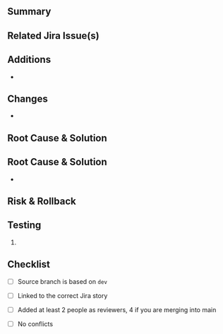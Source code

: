 ## Summary
<!-- Briefly describe the new feature/refactor/bugfix/hotfix -->

## Related Jira Issue(s)
<!-- Link the Jira story (e.g., PROJ-123) -->


<!-- Use the part you need for your specific type of PR only, delete the rest -->

<!-- ########## FEATURE PULL REQUEST ##########-->
## Additions
<!-- Bullet list all additions -->
- 

<!-- ########## REFACTOR PULL REQUEST ##########-->
## Changes
<!-- Bullet list of what was refactored -->
- 

<!-- ########## (BUG)FIX PULL REQUEST ##########-->
## Root Cause & Solution
<!-- Explain the cause of the bug and how you fixed it -->

<!-- ########## HOTFIX PULL REQUEST ##########-->

## Root Cause & Solution
<!-- Explain the cause of the bug and how you fixed it -->
- 

## Risk & Rollback
<!-- Explain any potential risks and how to roll back if needed -->


<!-- Keep this for all PRs -->
## Testing
<!-- Describe steps for the reviewers to test what is new in this PR -->
1. 

## Checklist
- [ ] Source branch is based on `dev`
- [ ] Linked to the correct Jira story
- [ ] Added at least 2 people as reviewers, 4 if you are merging into main
- [ ] No conflicts

